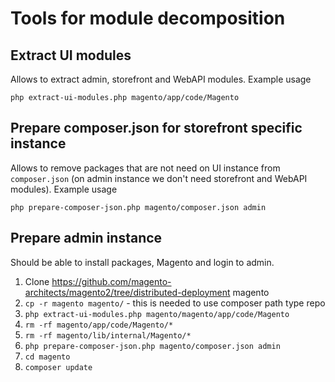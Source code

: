 # Tools for module decomposition

## Extract UI modules

Allows to extract admin, storefront and WebAPI modules. Example usage

`php extract-ui-modules.php magento/app/code/Magento`

## Prepare composer.json for storefront specific instance

Allows to remove packages that are not need on UI instance from `composer.json` (on admin instance we don't need storefront and WebAPI modules). Example usage

`php prepare-composer-json.php magento/composer.json admin`

## Prepare admin instance

Should be able to install packages, Magento and login to admin.

1. Clone https://github.com/magento-architects/magento2/tree/distributed-deployment magento
2. `cp -r magento magento/` - this is needed to use composer path type repo
3. `php extract-ui-modules.php magento/magento/app/code/Magento`
4. `rm -rf magento/app/code/Magento/*`
5. `rm -rf magento/lib/internal/Magento/*`
6. `php prepare-composer-json.php magento/composer.json admin`
7. `cd magento`
8. `composer update`
